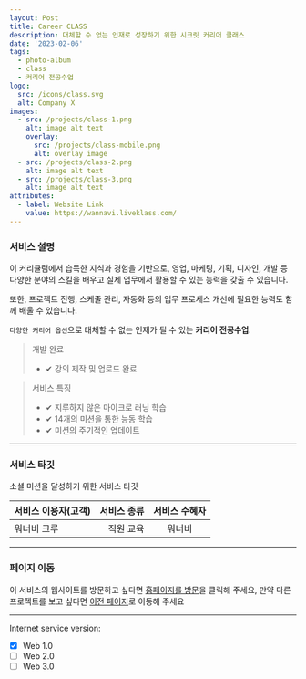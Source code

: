 ```yaml
---
layout: Post
title: Career CLASS
description: 대체할 수 없는 인재로 성장하기 위한 시크릿 커리어 클래스
date: '2023-02-06'
tags:
  - photo-album
  - class
  - 커리어 전공수업
logo:
  src: /icons/class.svg
  alt: Company X
images:
  - src: /projects/class-1.png
    alt: image alt text
    overlay:
      src: /projects/class-mobile.png
      alt: overlay image
  - src: /projects/class-2.png
    alt: image alt text
  - src: /projects/class-3.png
    alt: image alt text
attributes:
  - label: Website Link
    value: https://wannavi.liveklass.com/
---
```


### 서비스 설명

이 커리큘럼에서 습득한 지식과 경험을 기반으로,
영업, 마케팅, 기획, 디자인, 개발 등 다양한 분야의 스킬을 배우고
실제 업무에서 활용할 수 있는 능력을 갖출 수 있습니다.

또한, 프로젝트 진행, 스케줄 관리, 자동화 등의 업무 프로세스 개선에
필요한 능력도 함께 배울 수 있습니다.

`다양한 커리어 옵션`으로 대체할 수 없는 인재가 될 수 있는 **커리어 전공수업**.

> 개발 완료
> - ✔ 강의 제작 및 업로드 완료

> 서비스 특징
> - ✔ 지루하지 않은 마이크로 러닝 학습
> - ✔ 14개의 미션을 통한 능동 학습
> - ✔ 미션의 주기적인 업데이트

---

### 서비스 타깃

소셜 미션을 달성하기 위한 서비스 타깃

|서비스 이용자(고객) |서비스 종류  | 서비스 수혜자|
|:--- | ---: | :---:|
|워너비 크루|직원 교육|워너비|

---

### 페이지 이동

이 서비스의 웹사이트를 방문하고 싶다면 [홈페이지를 방문](https://wannavi.liveklass.com/)을 클릭해 주세요, 만약 다른 프로젝트를 보고 싶다면 [이전 페이지](../projects)로 이동해 주세요

---

Internet service version:

- [x] Web 1.0
- [ ] Web 2.0
- [ ] Web 3.0